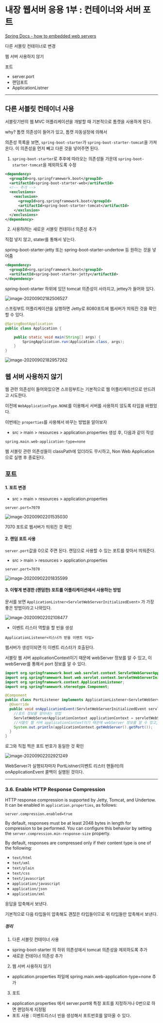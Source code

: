 # 내장 웹서버 응용 1부 : 컨테이너와 서버 포트

[Spring Docs - how to embedded web servers](https://docs.spring.io/spring-boot/docs/current/reference/html/howto-embedded-web-servers.html)

다른 서블릿 컨테이너로 변경

웹 서버 사용하지 않기

포트

* server.port
* 랜덤포트
* ApplicationListner<ServletWebServerInitializedEvent>

---

## 다른 서블릿 컨테이너 사용

서블릿기반의 웹 MVC 어플리케이션을 개발할 때 기본적으로 톰캣을 사용하게 된다. 

why? 톰캣 의존성이 들어가 있고, 톰캣 자동설정에 의해서

의존성 목록을 보면, `spring-boot-starter`가 `spring-boot-starter-tomcat`을 가져온다. 이 의존성을 먼저 빼고 다른 것을 넣어주면 된다.

1. `spring-boot-starter`로 추후에 따라오는 의존성들 가운데  `spring-boot-starter-tomcat`을 제외하도록 수정

```xml
<dependency>
  <groupId>org.springframework.boot</groupId>
  <artifactId>spring-boot-starter-web</artifactId>
  <!-- 추가 -->
  <exclusions>
    <exclusion>
      <groupId>org.springframework.boot</groupId>
      <artifactId>spring-boot-starter-tomcat</artifactId>
    </exclusion>
  </exclusions>
</dependency>
```



2. 사용하려는 새로운 서블릿 컨테이너 의존성 추가

직접 넣지 않고, stater를 통해서 넣는다.

spring-boot-starter-jetty 또는 spring-boot-starter-undertow 등 원하는 것을 넣어줌

```xml
<dependency>
  <groupId>org.springframework.boot</groupId>
  <artifactId>spring-boot-starter-jetty</artifactId>
</dependency>
```



spring-boot-starter 하위에 있던 tomcat 의존성이 사라지고, jettey가 들어와 있다.

![image-20200902182506527](images/image-20200902182506527.png)



스프링부트 어플리케이션을 실행하면 Jetty로 8080포트에 웹서버가 띄워진 것을 확인할 수 있다.

```java
@SpringBootApplication
public class Application {

    public static void main(String[] args) {
        SpringApplication.run(Application.class, args);
    }
}
```

![image-20200902182957262](images/image-20200902182957262.png)



## 웹 서버 사용하지 않기

웹 관련 의존성이 들어와있으면 스프링부트는 기본적으로 웹 어플리케이션으로 만드려고 시도한다.

이전에 `WebApplicationType.NONE`를 이용해서 서버를 사용하지 않도록 타입을 바꿨었다. 

이번에는 `properties`를 사용해서 바꾸는 방법을 알아보자

* src > main > resources > application.properties 생성 후, 다음과 같이 작성

```properties
spring.main.web-application-type=none
```

웹 서블릿 관련 의존성들이 classPath에 있더라도 무시하고, Non Web Application으로 실행 후 종료된다.



## 포트

#### 1. 포트 변경

* src > main > resources > application.properties

```properties
server.port=7070
```

![image-20200902201535030](images/image-20200902201535030.png)

7070 포트로 웹서버가 띄워진 것 확인



#### 2. 랜덤 포트 사용

`server.port`값을 0으로 주면 된다. 랜덤으로 사용할 수 있는 포트를 찾아서 띄워준다.

* src > main > resources > application.properties

```properties
server.port=7070
```

![image-20200902201835599](images/image-20200902201835599.png)



#### 3. 이렇게 변경한 (랜덤한) 포트를 어플리케이션에서 사용하는 방법

문서를 보면 `ApplicationListner<ServletWebServerInitializedEvent>` 가 가장 좋은 방법이라고 나와있다.

![image-20200902202108477](images/image-20200902202108477.png)



* 이벤트 리스터 역할을 할 빈을 생성

`ApplicationListener<리스너가 받을 이벤트 타입>`

웹서버가 생성이되면 이 이벤트 리스터가 호출된다. 

서블릿 웹 서버 applicationContext이기 때문에 webServer 정보를 알 수 있고, 이 webServer를 통해서 port 정보를 알 수 있다.

```java
import org.springframework.boot.web.servlet.context.ServletWebServerApplicationContext;
import org.springframework.boot.web.servlet.context.ServletWebServerInitializedEvent;
import org.springframework.context.ApplicationListener;
import org.springframework.stereotype.Component;

@Component
public class PortListener implements ApplicationListener<ServletWebServerInitializedEvent> { //웹서버가 생성이되면 이 이벤트 리스터가 호출된다.
  @Override
  public void onApplicationEvent(ServletWebServerInitializedEvent servletWebServerInitializedEvent) {
    //포트 정보를 알아내는 방법
    ServletWebServerApplicationContext applicationContext = servletWebServerInitializedEvent.getApplicationContext();
    //서블릿 웹 서버 applicationContext이기 때문에 webServer 정보를 알 수 있고, webServer를 통해서 port 정보를 알 수 있다.
    System.out.println(applicationContext.getWebServer().getPort());
  }
}
```


로그와 직접 찍은 포트 번호가 동일한 것 확인

![image-20200902202921249](images/image-20200902202921249.png)

WebServer가 실행되자마자 PortListner(이벤트 리스터 핸들러)의 onApplicationEvent 콜백이 실행된 것이다.



---

### 3.6. Enable HTTP Response Compression

HTTP response compression is supported by Jetty, Tomcat, and Undertow. It can be enabled in `application.properties`, as follows:

```properties
server.compression.enabled=true
```

By default, responses must be at least 2048 bytes in length for compression to be performed. You can configure this behavior by setting the `server.compression.min-response-size` property.

By default, responses are compressed only if their content type is one of the following:

- `text/html`
- `text/xml`
- `text/plain`
- `text/css`
- `text/javascript`
- `application/javascript`
- `application/json`
- `application/xml`



응답을 압축해서 보낸다.

기본적으로 다음 타입들이 압축해도 괜찮은 타입들이므로 위 타입들만 압축해서 보낸다. 



##### 정리

1. 다른 서블릿 컨테이너 사용
- spring-boot-starter 의 하위 의존성에서 tomcat 의존성을 제외하도록 추가
- 새로운 컨테이너 의존성 추가
2. 웹 서버 사용하지 않기
- application.properties 파일에 spring.main.web-application-type=none 추가
3. 포트
- application.properties 에서 server.port에 특정 포트를 지정하거나 0번으로 하면 랜덤하게 지정됨
- 포트 사용 : 이벤트리스너 빈을 생성해서 포트번호를 알아올 수 있다.